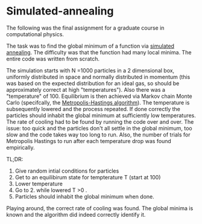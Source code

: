 # Simulated-annealing
The following was the final assignment for a graduate course in computational physics.  

The task was to find the global minimum of a function via [simulated annealing](https://en.wikipedia.org/wiki/Simulated_annealing). The difficulty was that the function had many local minima. The entire code was written from scratch. 

The simulation starts with N =1000 particles in a 2 dimensional box, uniformly distributed in space and normally distributed in momentum (this was based on the expected distribution for an ideal gas, so should be approximately correct at high "temperatures"). Also there was a "temperature" of 100.   Equilibrium is then achieved via Markov chain Monte Carlo (specifcally, the [Metropolis-Hastings algorithm](https://en.wikipedia.org/wiki/Metropolis%E2%80%93Hastings_algorithm)). The temperature is subsequently lowered and the process repeated. If done correctly the particles should inhabit the global minimum at sufficiently low temperatures. The rate of cooling had to be found by running the code over and over. The issue: too quick and the particles don't all settle in the global minimum, too slow and the code takes way too long to run. Also, the number of trials for Metropolis Hastings to run after each temperature drop was found empirically.

TL;DR:
1. Give random intial conditions for particles
2. Get to an equilibirum state for tempterature T (start at 100)
3. Lower temperature
4. Go to 2. while lowered T >0 .
5. Particles should inhabit the global minimum when done. 

Playing around, the correct rate of cooling was found. The global minima is known and the algorithm did indeed correctly identify it.
